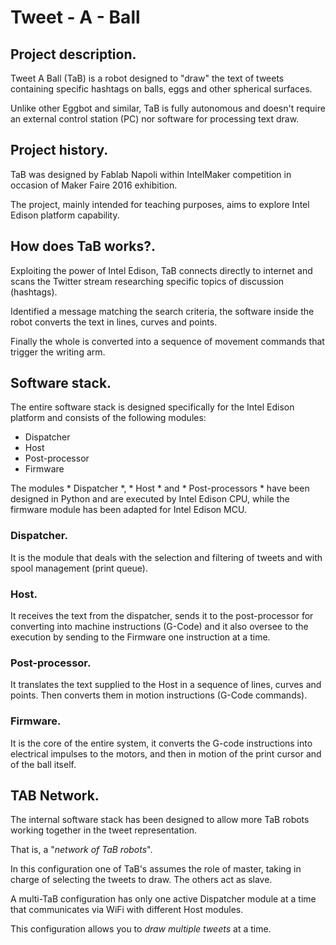 # Tweet - A - Ball

## Project description.
Tweet A Ball (TaB) is a robot designed to "draw" the text of tweets containing specific hashtags on balls, eggs and other spherical surfaces.

Unlike other Eggbot and similar, TaB is fully autonomous and doesn't require an external control station (PC) nor software for processing text draw.

## Project history.
TaB was designed by Fablab Napoli within IntelMaker competition in occasion of Maker Faire 2016 exhibition.

The project, mainly intended for teaching purposes, aims to explore Intel Edison platform capability.

## How does TaB works?.
Exploiting the power of Intel Edison, TaB connects directly to internet and scans the Twitter stream researching specific topics of discussion (hashtags).

Identified a message matching the search criteria, the software inside the robot converts the text in lines, curves and points.

Finally the whole is converted into a sequence of movement commands that trigger the writing arm.

## Software stack.
The entire software stack is designed specifically for the Intel Edison platform and consists of the following modules:

* Dispatcher
* Host
* Post-processor
* Firmware

The modules * Dispatcher *, * Host * and * Post-processors * have been designed in Python and are executed by Intel Edison CPU, while the firmware module has been adapted for Intel Edison MCU.

### Dispatcher.
It is the module that deals with the selection and filtering of tweets and with spool management (print queue).

### Host.
It receives the text from the dispatcher, sends it to the post-processor for converting into machine instructions (G-Code) and it also oversee to the execution by sending to the Firmware one instruction at a time.

### Post-processor.
It translates the text supplied to the Host in a sequence of lines, curves and points. Then converts them in motion instructions (G-Code commands).

### Firmware.
It is the core of the entire system, it converts the G-code instructions into electrical impulses to the motors, and then in motion of the print cursor and of the ball itself.

## TAB Network.
The internal software stack has been designed to allow more TaB robots working together in the tweet representation.

That is, a "*network of TaB robots*".

In this configuration one of TaB's assumes the role of master, taking in charge of selecting the tweets to draw. 
The others act as slave.

A multi-TaB configuration has only one active Dispatcher module at a time that communicates via WiFi with different Host modules.

This configuration allows you to *draw multiple tweets* at a time.

<!-- ## Hardware stack -->
